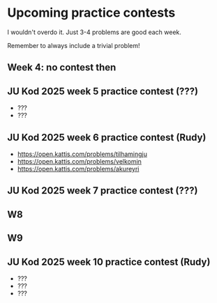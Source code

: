 # Upcoming practice contests

I wouldn't overdo it.  Just 3-4 problems are good each week.

Remember to always include a trivial problem!

## Week 4: no contest then

## JU Kod 2025 week 5 practice contest (???)

* ???
* ???

## JU Kod 2025 week 6 practice contest (Rudy)

* https://open.kattis.com/problems/tilhamingju
* https://open.kattis.com/problems/velkomin
* https://open.kattis.com/problems/akureyri

## JU Kod 2025 week 7 practice contest (???)

## W8

## W9

## JU Kod 2025 week 10 practice contest (Rudy)

* ???
* ???
* ???
